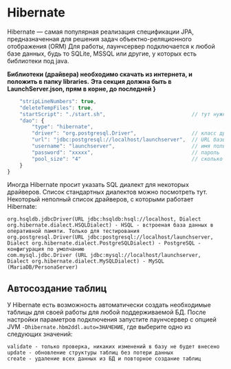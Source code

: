 # Hibernate

Hibernate — самая популярная реализация спецификации JPA, предназначенная для решения задач объектно-реляционного отображения \(ORM\) Для работы, лаунчсервер подключается к любой базе данных, будь то SQLite, MSSQL или другие, у которых есть библиотеки под java. 

**Библиотеки \(драйвера\) необходимо скачать из интернета, и положить в папку libraries.** **Эта секция должна быть в LaunchServer.json, прям в корне, до последней }**

```javascript
    "stripLineNumbers": true,
    "deleteTempFiles": true,
    "startScript": "./start.sh",                            // тут нужна ,
    "dao": {
        "type": "hibernate",
        "driver": "org.postgresql.Driver",                  // класс драйвера
        "url": "jdbc:postgresql://localhost/launchserver",  // URL базы данных
        "username": "launchserver",                         // имя пользователя
        "password": "xxxxx",                                // пароль
        "pool_size": "4"                                    // сколько параллельных запросов к базе данных можно выполнять?
    }
}
```

Иногда Hibernate просит указать SQL диалект для некоторых драйверов. Список стандартных диалектов можно посмотреть тут. Некоторый неполный список драйверов, с которыми работает Hibernate:

```text
org.hsqldb.jdbcDriver(URL jdbc:hsqldb:hsql://localhost, Dialect org.hibernate.dialect.HSQLDialect) - HSQL - встроеная база данных в оперативной памяти. Только для тестирования
org.postgresql.Driver(URL jdbc:postgresql://localhost/launchserver, Dialect org.hibernate.dialect.PostgreSQLDialect) - PostgreSQL - конфигурация по умолчанию
com.mysql.jdbc.Driver (URL jdbc:mysql://localhost/launchserver, Dialect org.hibernate.dialect.MySQLDialect) - MySQL (MariaDB/PersonaServer)
```

## Автосоздание таблиц

У Hibernate есть возможность автоматически создать необходимые таблицы для своей работы для любой поддерживаемой БД. После настройки параметров подключения запустите лаунчсервер с опцией JVM `-Dhibernate.hbm2ddl.auto=ЗНАЧЕНИЕ`, где выберите одно из следующих значений:

```text
validate - только проверка, никаких изменений в базу не будет внесено
update - обновление структуры таблиц без потери данных
create - удаление всех данных из БД и повторное создание таблиц
```


